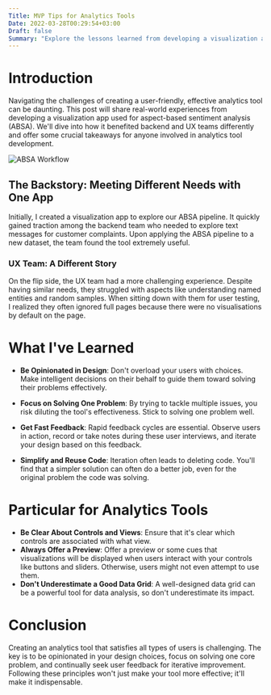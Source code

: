 ```yaml
---
Title: MVP Tips for Analytics Tools
Date: 2022-03-28T00:29:54+03:00
Draft: false
Summary: "Explore the lessons learned from developing a visualization app that assisted different teams in my company with aspect-based sentiment analysis (ABSA)."
---
```


# Introduction

Navigating the challenges of creating a user-friendly, effective analytics tool can be daunting. This post will share real-world experiences from developing a visualization app used for aspect-based sentiment analysis (ABSA). We'll dive into how it benefited backend and UX teams differently and offer some crucial takeaways for anyone involved in analytics tool development.

![ABSA Workflow](/blog/absa-example.png)

## The Backstory: Meeting Different Needs with One App

Initially, I created a visualization app to explore our ABSA pipeline. It quickly gained traction among the backend team who needed to explore text messages for customer complaints. Upon applying the ABSA pipeline to a new dataset, the team found the tool extremely useful.

### UX Team: A Different Story

On the flip side, the UX team had a more challenging experience. Despite having similar needs, they struggled with aspects like understanding named entities and random samples. When sitting down with them for user testing, I realized they often ignored full pages because there were no visualisations by default on the page.

# What I've Learned

- **Be Opinionated in Design**: Don't overload your users with choices. Make intelligent decisions on their behalf to guide them toward solving their problems effectively.

- **Focus on Solving One Problem**: By trying to tackle multiple issues, you risk diluting the tool's effectiveness. Stick to solving one problem well.

- **Get Fast Feedback**: Rapid feedback cycles are essential. Observe users in action, record or take notes during these user interviews, and iterate your design based on this feedback.

- **Simplify and Reuse Code**: Iteration often leads to deleting code. You'll find that a simpler solution can often do a better job, even for the original problem the code was solving.

# Particular for Analytics Tools

- **Be Clear About Controls and Views**: Ensure that it's clear which controls are associated with what view.
- **Always Offer a Preview**: Offer a preview or some cues that visualizations will be displayed when users interact with your controls like buttons and sliders. Otherwise, users might not even attempt to use them.
- **Don't Underestimate a Good Data Grid**: A well-designed data grid can be a powerful tool for data analysis, so don't underestimate its impact.

# Conclusion

Creating an analytics tool that satisfies all types of users is challenging. The key is to be opinionated in your design choices, focus on solving one core problem, and continually seek user feedback for iterative improvement. Following these principles won't just make your tool more effective; it'll make it indispensable.

